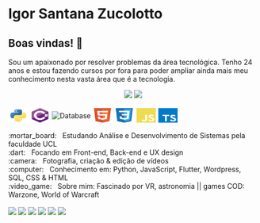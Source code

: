 
# Igor Santana Zucolotto

## Boas vindas! 👋
Sou um apaixonado por resolver problemas da área tecnológica. Tenho 24 anos e estou fazendo cursos por fora para poder ampliar ainda mais meu conhecimento nesta vasta área que é a tecnologia.

<div align="center">
  <a href="https://github.com/igorzucolotto"><a/>
  <img height="180em"src="https://github-readme-stats.vercel.app/api?username=igorzucolotto&show_icons=true&theme=tokyonight&include_all_commits=true&count_private=true"/>
  <img height="180em" src="https://github-readme-stats.vercel.app/api/top-langs/?username=igorzucolotto&layout=compact&langs_count=7&theme=tokyonight"/>
</div>
  <div style="display: inline_block"><br>
   <img align="center" alt="Rafa-Python" height="30" width="40" src="https://raw.githubusercontent.com/devicons/devicon/master/icons/python/python-original.svg">
  <img align="center" alt="Rafa-Csharp" height="30" width="40" src="https://raw.githubusercontent.com/devicons/devicon/master/icons/csharp/csharp-original.svg">
  <img align="center" alt="Database" height="30" width="40" src="https://cdn-icons.flaticon.com/png/512/3211/premium/3211296.png?token=exp=1650382578~hmac=d8759a7ca90a0ed4976ae01bf0ac8881">
  <img align="center" alt="Rafa-HTML" height="30" width="40" src="https://raw.githubusercontent.com/devicons/devicon/master/icons/html5/html5-original.svg">
  <img align="center" alt="Rafa-CSS" height="30" width="40" src="https://raw.githubusercontent.com/devicons/devicon/master/icons/css3/css3-original.svg">
  <img align="center" alt="Rafa-Js" height="30" width="40" src="https://raw.githubusercontent.com/devicons/devicon/master/icons/javascript/javascript-plain.svg">
  <img align="center" alt="Rafa-Ts" height="30" width="40" src="https://raw.githubusercontent.com/devicons/devicon/master/icons/typescript/typescript-plain.svg">
</div>
  
  <div>
   <br/>
   :mortar_board:  &nbsp; Estudando Análise e Desenvolvimento de Sistemas pela faculdade UCL
   <br/> :dart: &nbsp; Focando em Front-end, Back-end e UX design
   <br/> :camera: &nbsp; Fotografia, criação & edição de vídeos
   <br/> :computer: &nbsp; Conhecimento em: Python, JavaScript, Flutter, Wordpress, SQL, CSS & HTML
   <br/> :video_game:  &nbsp; Sobre mim: Fascinado por VR, astronomia || games COD: Warzone, World of Warcraft
  </div>
 
  <br/>
  <div> 
  <a href="https://www.youtube.com/" target="_blank"><img src="https://img.shields.io/badge/YouTube-FF0000?style=for-the-badge&logo=youtube&logoColor=white" target="_blank"></a>
  <a href="https://instagram.com/igorsantana.z" target="_blank"><img src="https://img.shields.io/badge/-Instagram-%23E4405F?style=for-the-badge&logo=instagram&logoColor=white" target="_blank"></a>
 	<a href="https://www.twitch.tv/sazuko98" target="_blank"><img src="https://img.shields.io/badge/Twitch-9146FF?style=for-the-badge&logo=twitch&logoColor=white" target="_blank"></a>
 <a href="https://discord.gg/" target="_blank"><img src="https://img.shields.io/badge/Discord-7289DA?style=for-the-badge&logo=discord&logoColor=white" target="_blank"></a> 
  <a href = "mailto:igor.skzucolotto@gmail.com"><img src="https://img.shields.io/badge/-Gmail-%23333?style=for-the-badge&logo=gmail&logoColor=white" target="_blank"></a>
  <a href="https://www.linkedin.com/in/igor-santana-zucolotto-4321b5108/" target="_blank"><img src="https://img.shields.io/badge/-LinkedIn-%230077B5?style=for-the-badge&logo=linkedin&logoColor=white" target="_blank"></a> 
